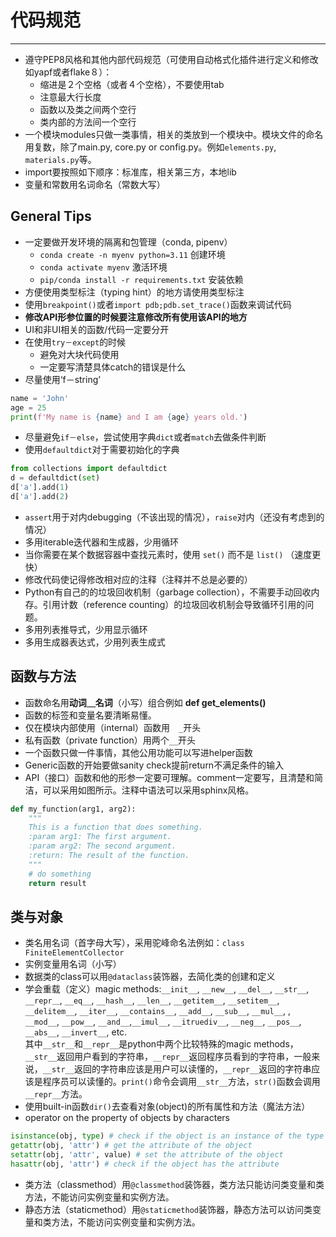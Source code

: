 # 代码规范
----------
* 遵守PEP8风格和其他内部代码规范（可使用自动格式化插件进行定义和修改如yapf或者flake８）：
    - 缩进是２个空格（或者４个空格），不要使用tab
    - 注意最大行长度
    - 函数以及类之间两个空行
    - 类内部的方法间一个空行
* 一个模块modules只做一类事情，相关的类放到一个模块中。模块文件的命名用复数，除了main.py, core.py or config.py。例如`elements.py`, `materials.py`等。
* import要按照如下顺序：标准库，相关第三方，本地lib
* 变量和常数用名词命名（常数大写）

## General Tips
* 一定要做开发环境的隔离和包管理（conda, pipenv）
    * `conda create -n myenv python=3.11` 创建环境
    * `conda activate myenv` 激活环境
    * `pip/conda install -r requirements.txt` 安装依赖
* 方便使用类型标注（typing hint）的地方请使用类型标注
* 使用`breakpoint()`或者`import pdb;pdb.set_trace()`函数来调试代码
* **修改API形参位置的时候要注意修改所有使用该API的地方**
* UI和非UI相关的函数/代码一定要分开
* 在使用`try－except`的时候
    * 避免对大块代码使用
    * 一定要写清楚具体catch的错误是什么
* 尽量使用‘f－string’  
```python
name = 'John'
age = 25
print(f'My name is {name} and I am {age} years old.')
```
* 尽量避免`if－else`，尝试使用字典`dict`或者`match`去做条件判断
* 使用`defaultdict`对于需要初始化的字典
```python
from collections import defaultdict
d = defaultdict(set)
d['a'].add(1)
d['a'].add(2)
```
* `assert`用于对内debugging（不该出现的情况），`raise`对内（还没有考虑到的情况）
* 多用iterable迭代器和生成器，少用循环
* 当你需要在某个数据容器中查找元素时，使用 `set()` 而不是 `list()` （速度更快）
* 修改代码使记得修改相对应的注释（注释并不总是必要的）
* Python有自己的的垃圾回收机制（garbage collection），不需要手动回收内存。引用计数（reference counting）的垃圾回收机制会导致循环引用的问题。
* 多用列表推导式，少用显示循环
* 多用生成器表达式，少用列表生成式

## 函数与方法
* 函数命名用**动词＿名词**（小写）组合例如 **def get_elements()**
* 函数的标签和变量名要清晰易懂。
* 仅在模块内部使用（internal）函数用　`_`开头
* 私有函数（private function）用两个`__`开头
* 一个函数只做一件事情，其他公用功能可以写进helper函数
* Generic函数的开始要做sanity check提前return不满足条件的输入
* API（接口）函数和他的形参一定要可理解。comment一定要写，且清楚和简洁，可以采用如图所示。注释中语法可以采用sphinx风格。

```python
def my_function(arg1, arg2):
    """
    This is a function that does something.
    :param arg1: The first argument.
    :param arg2: The second argument.
    :return: The result of the function.
    """
    # do something
    return result
```

## 类与对象
* 类名用名词（首字母大写），采用驼峰命名法例如：`class FiniteElementCollector`
* 实例变量用名词（小写）
* 数据类的class可以用`@dataclass`装饰器，去简化类的创建和定义
* 学会重载（定义）magic methods:`__init__`, `__new__`, `__del__`, `__str__`, `__repr＿`, `__eq__`, `__hash__`, `__len__`, `__getitem__`, `__setitem__`, `__delitem__`, `__iter__`, `__contains__`, `__add__`, `__sub__`, `__mul__`, , `__mod__`, `__pow__`, `__and__`,`__imul__`, `__itruediv__`, `__neg__`, `__pos__`, `__abs__`, `__invert__`, etc.  
其中`__str__`和`__repr__`是python中两个比较特殊的magic methods，`__str__`返回用户看到的字符串，`__repr__`返回程序员看到的字符串，一般来说，`__str__`返回的字符串应该是用户可以读懂的，`__repr__`返回的字符串应该是程序员可以读懂的。`print()`命令会调用`__str__`方法，`str()`函数会调用`__repr__`方法。
* 使用built-in函数`dir()`去查看对象(object)的所有属性和方法（魔法方法）
* operator on the property of objects by characters
```python
isinstance(obj, type) # check if the object is an instance of the type
getattr(obj, 'attr') # get the attribute of the object
setattr(obj, 'attr', value) # set the attribute of the object
hasattr(obj, 'attr') # check if the object has the attribute
```
* 类方法（classmethod）用`@classmethod`装饰器，类方法只能访问类变量和类方法，不能访问实例变量和实例方法。
* 静态方法（staticmethod）用`@staticmethod`装饰器，静态方法可以访问类变量和类方法，不能访问实例变量和实例方法。









